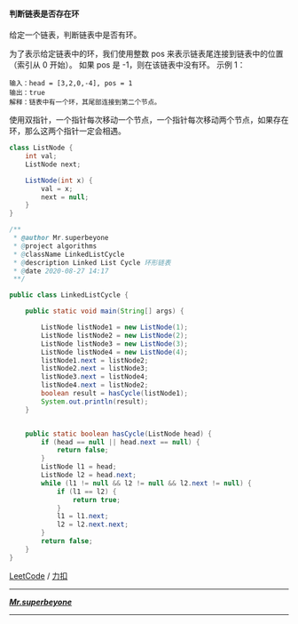 
#### 判断链表是否存在环

给定一个链表，判断链表中是否有环。

为了表示给定链表中的环，我们使用整数 pos 来表示链表尾连接到链表中的位置（索引从 0 开始）。 如果 pos 是 -1，则在该链表中没有环。
示例 1：
```
输入：head = [3,2,0,-4], pos = 1
输出：true
解释：链表中有一个环，其尾部连接到第二个节点。
```

使用双指针，一个指针每次移动一个节点，一个指针每次移动两个节点，如果存在环，那么这两个指针一定会相遇。
```java
class ListNode {
    int val;
    ListNode next;

    ListNode(int x) {
        val = x;
        next = null;
    }
}

/**
 * @author Mr.superbeyone
 * @project algorithms
 * @className LinkedListCycle
 * @description Linked List Cycle 环形链表
 * @date 2020-08-27 14:17
 **/

public class LinkedListCycle {

    public static void main(String[] args) {

        ListNode listNode1 = new ListNode(1);
        ListNode listNode2 = new ListNode(2);
        ListNode listNode3 = new ListNode(3);
        ListNode listNode4 = new ListNode(4);
        listNode1.next = listNode2;
        listNode2.next = listNode3;
        listNode3.next = listNode4;
        listNode4.next = listNode2;
        boolean result = hasCycle(listNode1);
        System.out.println(result);
    }


    public static boolean hasCycle(ListNode head) {
        if (head == null || head.next == null) {
            return false;
        }
        ListNode l1 = head;
        ListNode l2 = head.next;
        while (l1 != null && l2 != null && l2.next != null) {
            if (l1 == l2) {
                return true;
            }
            l1 = l1.next;
            l2 = l2.next.next;
        }
        return false;
    }
}
```

[LeetCode](https://leetcode.com/problems/linked-list-cycle)
 / [力扣](https://leetcode-cn.com/problems/linked-list-cycle)
 
 ---
 
 [***Mr.superbeyone***](https://github.com/superbeyone)
 
 ---